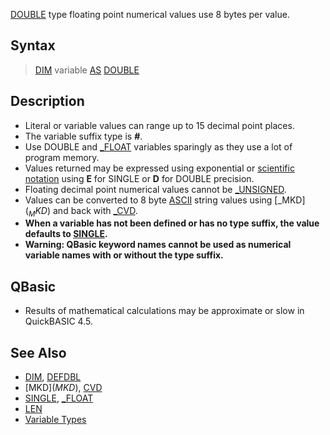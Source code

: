 [DOUBLE](DOUBLE) type floating point numerical values use 8 bytes per value.

## Syntax

> [DIM](DIM) variable [AS](AS) [DOUBLE](DOUBLE)

## Description

* Literal or variable values can range up to 15 decimal point places.
* The variable suffix type is **#**.
* Use DOUBLE and [_FLOAT](_FLOAT) variables sparingly as they use a lot of program memory.
* Values returned may be expressed using exponential or [scientific notation](scientific-notation) using **E** for SINGLE or **D** for DOUBLE precision.
* Floating decimal point numerical values cannot be [_UNSIGNED](_UNSIGNED).
* Values can be converted to 8 byte [ASCII](ASCII) string values using [_MKD$](_MKD$) and back with [_CVD](_CVD).
* **When a variable has not been defined or has no type suffix, the value defaults to [SINGLE](SINGLE).**
* **Warning: QBasic keyword names cannot be used as numerical variable names with or without the type suffix.**

## QBasic

* Results of mathematical calculations may be approximate or slow in QuickBASIC 4.5.

## See Also

* [DIM](DIM), [DEFDBL](DEFDBL)
* [MKD$](MKD$), [CVD](CVD)
* [SINGLE](SINGLE), [_FLOAT](_FLOAT)
* [LEN](LEN)
* [Variable Types](Variable-Types)
